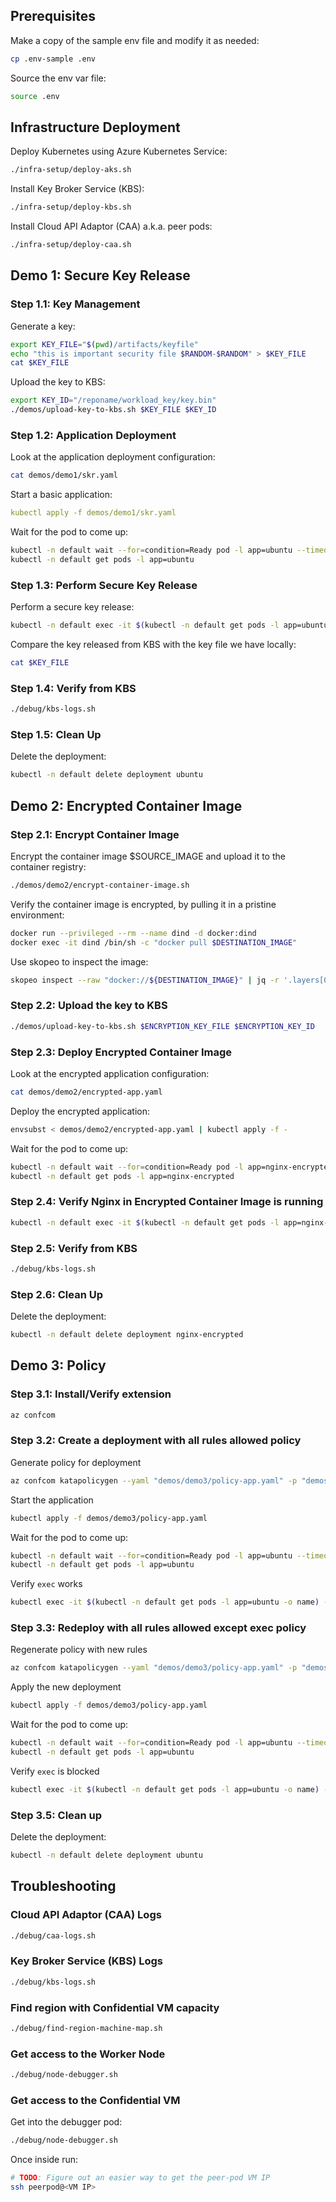 ## Prerequisites

Make a copy of the sample env file and modify it as needed:

```bash
cp .env-sample .env
```

Source the env var file:

```bash
source .env
```

## Infrastructure Deployment

Deploy Kubernetes using Azure Kubernetes Service:

```bash
./infra-setup/deploy-aks.sh
```

Install Key Broker Service (KBS):

```bash
./infra-setup/deploy-kbs.sh
```

Install Cloud API Adaptor (CAA) a.k.a. peer pods:

```bash
./infra-setup/deploy-caa.sh
```

## Demo 1: Secure Key Release

### Step 1.1: Key Management

Generate a key:

```bash
export KEY_FILE="$(pwd)/artifacts/keyfile"
echo "this is important security file $RANDOM-$RANDOM" > $KEY_FILE
cat $KEY_FILE
```

Upload the key to KBS:

```bash
export KEY_ID="/reponame/workload_key/key.bin"
./demos/upload-key-to-kbs.sh $KEY_FILE $KEY_ID
```

### Step 1.2: Application Deployment

Look at the application deployment configuration:

```bash
cat demos/demo1/skr.yaml
```

Start a basic application:

```yaml
kubectl apply -f demos/demo1/skr.yaml
```

Wait for the pod to come up:

```bash
kubectl -n default wait --for=condition=Ready pod -l app=ubuntu --timeout=300s
kubectl -n default get pods -l app=ubuntu
```

### Step 1.3: Perform Secure Key Release

Perform a secure key release:

```bash
kubectl -n default exec -it $(kubectl -n default get pods -l app=ubuntu -o name) -- curl http://127.0.0.1:8006/cdh/resource/reponame/workload_key/key.bin
```

Compare the key released from KBS with the key file we have locally:

```bash
cat $KEY_FILE
```

### Step 1.4: Verify from KBS

```bash
./debug/kbs-logs.sh
```

### Step 1.5: Clean Up

Delete the deployment:

```bash
kubectl -n default delete deployment ubuntu
```

## Demo 2: Encrypted Container Image

### Step 2.1: Encrypt Container Image

Encrypt the container image $SOURCE_IMAGE and upload it to the container registry:

```bash
./demos/demo2/encrypt-container-image.sh
```

Verify the container image is encrypted, by pulling it in a pristine environment:

```bash
docker run --privileged --rm --name dind -d docker:dind
docker exec -it dind /bin/sh -c "docker pull $DESTINATION_IMAGE"
```

Use skopeo to inspect the image:

```bash
skopeo inspect --raw "docker://${DESTINATION_IMAGE}" | jq -r '.layers[0].annotations."org.opencontainers.image.enc.keys.provider.attestation-agent"' | base64 -d | jq
```

### Step 2.2: Upload the key to KBS

```bash
./demos/upload-key-to-kbs.sh $ENCRYPTION_KEY_FILE $ENCRYPTION_KEY_ID
```

### Step 2.3: Deploy Encrypted Container Image

Look at the encrypted application configuration:

```bash
cat demos/demo2/encrypted-app.yaml
```

Deploy the encrypted application:

```bash
envsubst < demos/demo2/encrypted-app.yaml | kubectl apply -f -
```

Wait for the pod to come up:

```bash
kubectl -n default wait --for=condition=Ready pod -l app=nginx-encrypted --timeout=300s
kubectl -n default get pods -l app=nginx-encrypted
```

### Step 2.4: Verify Nginx in Encrypted Container Image is running

```bash
kubectl -n default exec -it $(kubectl -n default get pods -l app=nginx-encrypted -o name) -- curl localhost
```

### Step 2.5: Verify from KBS

```bash
./debug/kbs-logs.sh
```

### Step 2.6: Clean Up

Delete the deployment:

```bash
kubectl -n default delete deployment nginx-encrypted
```

## Demo 3: Policy
### Step 3.1: Install/Verify extension
```bash
az confcom
```

### Step 3.2: Create a deployment with all rules allowed policy
Generate policy for deployment
```bash
az confcom katapolicygen --yaml "demos/demo3/policy-app.yaml" -p "demos/demo3/allow-all.rego"
```

Start the application
```bash
kubectl apply -f demos/demo3/policy-app.yaml
```

Wait for the pod to come up:
```bash
kubectl -n default wait --for=condition=Ready pod -l app=ubuntu --timeout=300s
kubectl -n default get pods -l app=ubuntu
```

Verify ```exec``` works
```bash
kubectl exec -it $(kubectl -n default get pods -l app=ubuntu -o name) -- /bin/sh
```

### Step 3.3: Redeploy with all rules allowed except exec policy
Regenerate policy with new rules
```bash
az confcom katapolicygen --yaml "demos/demo3/policy-app.yaml" -p "demos/demo3/allow-all-except-exec-process.rego"
```

Apply the new deployment
```bash
kubectl apply -f demos/demo3/policy-app.yaml
```

Wait for the pod to come up:
```bash
kubectl -n default wait --for=condition=Ready pod -l app=ubuntu --timeout=300s
kubectl -n default get pods -l app=ubuntu
```

Verify ```exec``` is blocked
```bash
kubectl exec -it $(kubectl -n default get pods -l app=ubuntu -o name) -- /bin/sh
```

### Step 3.5: Clean up
Delete the deployment:

```bash
kubectl -n default delete deployment ubuntu
```

## Troubleshooting

### Cloud API Adaptor (CAA) Logs

```bash
./debug/caa-logs.sh
```

### Key Broker Service (KBS) Logs

```bash
./debug/kbs-logs.sh
```

### Find region with Confidential VM capacity

```bash
./debug/find-region-machine-map.sh
```

### Get access to the Worker Node

```bash
./debug/node-debugger.sh
```

### Get access to the Confidential VM

Get into the debugger pod:

```bash
./debug/node-debugger.sh
```

Once inside run:

```bash
# TODO: Figure out an easier way to get the peer-pod VM IP
ssh peerpod@<VM IP>
```
